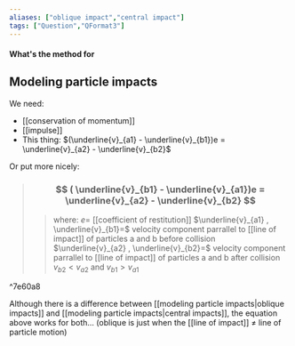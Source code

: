 ```yaml
---
aliases: ["oblique impact","central impact"]
tags: ["Question","QFormat3"]
---
```


#### What's the method for
## Modeling particle impacts

We need:
- [[conservation of momentum]]
- [[impulse]]
- This thing: $(\underline{v}_{a1} - \underline{v}_{b1})e = \underline{v}_{a2} - \underline{v}_{b2}$

Or put more nicely:
> ### $$ ( \underline{v}_{b1} - \underline{v}_{a1})e = \underline{v}_{a2} - \underline{v}_{b2} $$ 
>> where:
>> $e=$ [[coefficient of restitution]]
>> $\underline{v}_{a1} , \underline{v}_{b1}=$ velocity component parrallel to [[line of impact]] of particles a and b before collision 
>> $\underline{v}_{a2} , \underline{v}_{b2}=$ velocity component parrallel to [[line of impact]] of particles a and b after collision
>> $v_{b2}<v_{a2}$ and $v_{b1}>v_{a1}$

^7e60a8

Although there is a difference between [[modeling particle impacts|oblique impacts]] and [[modeling particle impacts|central impacts]], the equation above works for both... (oblique is just when the [[line of impact]] $\neq$ line of particle motion)

